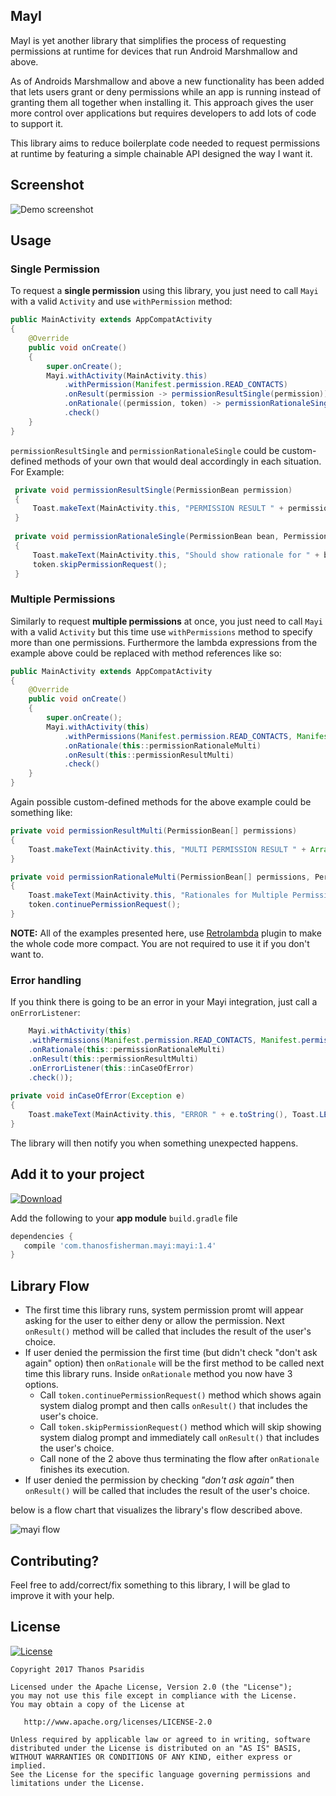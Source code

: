 MayI
-----

MayI is yet another library that simplifies the process of requesting permissions at runtime for devices that run Android Marshmallow and above.

As of Androids Marshmallow and above a new functionality has been added that lets users grant or deny permissions while an app is running instead of granting them all
together when installing it. This approach gives the user more control over applications but requires developers to add lots of code to support it.

This library aims to reduce boilerplate code needed to request permissions at runtime by featuring a simple chainable API designed the way I want it.

Screenshot
-----------

![Demo screenshot](mayi_screenshot.gif "gif demo")

Usage
-----

### Single Permission
To request a **single permission** using this library, you just need to call `Mayi` with a valid `Activity` and use `withPermission` method:

```java
public MainActivity extends AppCompatActivity 
{
	@Override 
	public void onCreate() 
	{
	    super.onCreate();
	    Mayi.withActivity(MainActivity.this)
            .withPermission(Manifest.permission.READ_CONTACTS)
            .onResult(permission -> permissionResultSingle(permission))
            .onRationale((permission, token) -> permissionRationaleSingle(permission,token))
            .check()
	}
}
```

`permissionResultSingle` and `permissionRationaleSingle` could be custom-defined methods of your own that would deal accordingly in each situation. For Example:

```java
 private void permissionResultSingle(PermissionBean permission)
 {
     Toast.makeText(MainActivity.this, "PERMISSION RESULT " + permission.toString(), Toast.LENGTH_LONG).show();
 }
 
 private void permissionRationaleSingle(PermissionBean bean, PermissionToken token)
 {
     Toast.makeText(MainActivity.this, "Should show rationale for " + bean.getSimpleName() + " permission", Toast.LENGTH_LONG).show();
     token.skipPermissionRequest();   
 }
```

### Multiple Permissions
Similarly to request **multiple permissions** at once, you just need to call `Mayi` with a valid `Activity` but this time use `withPermissions` method to specify more than one permissions. Furthermore
the lambda expressions from the example above could be replaced with method references like so:

```java
public MainActivity extends AppCompatActivity 
{
	@Override 
	public void onCreate() 
	{
	    super.onCreate();
	    Mayi.withActivity(this)
            .withPermissions(Manifest.permission.READ_CONTACTS, Manifest.permission.ACCESS_FINE_LOCATION)
            .onRationale(this::permissionRationaleMulti)
            .onResult(this::permissionResultMulti)
            .check()
	}
}
```

Again possible custom-defined methods for the above example could be something like:

```java
private void permissionResultMulti(PermissionBean[] permissions)
{
    Toast.makeText(MainActivity.this, "MULTI PERMISSION RESULT " + Arrays.deepToString(permissions), Toast.LENGTH_LONG).show();
}

private void permissionRationaleMulti(PermissionBean[] permissions, PermissionToken token)
{
    Toast.makeText(MainActivity.this, "Rationales for Multiple Permissions " + Arrays.deepToString(permissions), Toast.LENGTH_LONG).show();
    token.continuePermissionRequest();
}
```

**NOTE:** All of the examples presented here, use [Retrolambda](https://github.com/evant/gradle-retrolambda) plugin to make the whole code more compact. You are not required to use it if you don't want to.

### Error handling
If you think there is going to be an error in your Mayi integration, just call a `onErrorListener`:

```java
    Mayi.withActivity(this)
    .withPermissions(Manifest.permission.READ_CONTACTS, Manifest.permission.ACCESS_FINE_LOCATION)
    .onRationale(this::permissionRationaleMulti)
    .onResult(this::permissionResultMulti)
    .onErrorListener(this::inCaseOfError)
    .check());
    
private void inCaseOfError(Exception e)
{
    Toast.makeText(MainActivity.this, "ERROR " + e.toString(), Toast.LENGTH_SHORT).show();
}
```

The library will then notify you when something unexpected happens.

Add it to your project
----------------------
[![Download](https://api.bintray.com/packages/thanosfisherman/maven/mayi/images/download.svg)](https://bintray.com/thanosfisherman/maven/mayi/_latestVersion)

Add the following to your **app module** `build.gradle` file

```groovy
dependencies {
   compile 'com.thanosfisherman.mayi:mayi:1.4'
}
```

Library Flow
------------
* The first time this library runs, system permission promt will appear asking for the user to either deny or allow the permission.
Next `onResult()` method will be called that includes the result of the user's choice.
* If user denied the permission the first time (but didn't check "don't ask again" option) then `onRationale` will be the first method to be called next
time this library runs. Inside `onRationale` method you now have 3 options. 
    * Call `token.continuePermissionRequest()` method which shows again system dialog prompt and then calls `onResult()` that includes the user's choice.
    * Call `token.skipPermissionRequest()` method which will skip showing system dialog prompt and immediately call `onResult()` that includes the user's choice.
    * Call none of the 2 above thus terminating the flow after `onRationale` finishes its execution.
* If user denied the permission by checking _"don't ask again"_ then `onResult()` will be called that includes the result of the user's choice.

below is a flow chart that visualizes the library's flow described above.

<img src="mayi_flow.png" alt="mayi flow" title="flow chart" style="width: auto; height: auto; max-width: 680px; max-height: 788px"/>

Contributing?
--------------------------

Feel free to add/correct/fix something to this library, I will be glad to improve it with your help.

License
-------
[![License](https://img.shields.io/badge/license-Apache%202-4EB1BA.svg?style=flat-square)](https://www.apache.org/licenses/LICENSE-2.0.html)

    Copyright 2017 Thanos Psaridis

    Licensed under the Apache License, Version 2.0 (the "License");
    you may not use this file except in compliance with the License.
    You may obtain a copy of the License at

       http://www.apache.org/licenses/LICENSE-2.0

    Unless required by applicable law or agreed to in writing, software
    distributed under the License is distributed on an "AS IS" BASIS,
    WITHOUT WARRANTIES OR CONDITIONS OF ANY KIND, either express or implied.
    See the License for the specific language governing permissions and
    limitations under the License.

